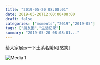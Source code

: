 ```yaml
---
title: "2019-05-20 08:08:01"
date: 2019-05-20T12:00:00+08:00
draft: false
categories: ["moments","2019","2019-05"]
tags: ["朋友圈","生活记录"]
summary: "2019-05-20 08:08:01..."
---
```


给大家展示一下土系名媛风[憨笑]

![Media 1](/Moments/photos/2019-05-20/201905200808010.jpg)

